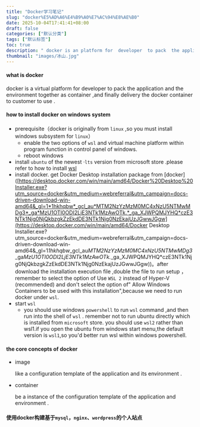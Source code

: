 ```yaml
---
title: "Docker学习笔记"
slug: "docker%E5%AD%A6%E4%B9%A0%E7%AC%94%E8%AE%B0"
date: 2025-10-04T17:41:41+08:00
draft: false
categories: ["默认分类"]
tags: ["默认标签"]
toc: true
description: " docker is an platform for  developer  to pack  the application and the environment  together ,and finally delivery  the docker  container  to customer to use. "
thumbnail: "images/冰山.jpg"
---
```




#### what is  docker 

docker is a virtual platform for  developer  to pack  the application and the environment  together as  container ,and finally delivery  the docker  container  to customer to use . 

#### how  to install  docker on windows system

- prerequisite（docker  is originally from  `linux` ,so you must  install  windows  subsystem  for  `linux`）
  - enable the two  options of `wsl`  and  virtual machine platform within  program function in  control  panel of windows.
  - reboot  windows
- install    `ubuntu` of the  newest ·`lts` version   from microsoft  store .please  refer  to  how to  install   [wsl](https://learn.microsoft.com/en-us/windows/wsl/install)
- install docker. get Docker Desktop  installation package from [docker]([https://desktop.docker.com/win/main/amd64/Docker%20Desktop%20Installer.exe?utm_source=docker&utm_medium=webreferral&utm_campaign=docs-driven-download-win-amd64&_gl=1*1hkhqbw*_gcl_au*MTM2NzYzMzM0MC4xNzU5NTMwMDg3*_ga*MzU1OTI0ODI2LjE3NTk1MzAwOTk.*_ga_XJWPQMJYHQ*czE3NTk1Njg0NjQkbzgkZzEkdDE3NTk1Njg0NzEkajUzJGwwJGgw](https://desktop.docker.com/win/main/amd64/Docker Desktop Installer.exe?utm_source=docker&utm_medium=webreferral&utm_campaign=docs-driven-download-win-amd64&_gl=1*1hkhqbw*_gcl_au*MTM2NzYzMzM0MC4xNzU5NTMwMDg3*_ga*MzU1OTI0ODI2LjE3NTk1MzAwOTk.*_ga_XJWPQMJYHQ*czE3NTk1Njg0NjQkbzgkZzEkdDE3NTk1Njg0NzEkajUzJGwwJGgw))。after download the installation execution file ,double the file to run setup ，remember to select the option of Use `WSL 2` instead of Hyper-V (recommended) and don't select the option of" Allow Windows Containers to be used with this installation",because we need to run docker under `wsl`.
- start   `wsl `  
  - you  should  use windows `powershell` to  run  `wsl`  command ,and then  run  into the shell of  `wsl` . remember  not  to  run  ubuntu  directly   which is installed  from   `microsoft`  store.    you should  use  `wsl2`  rather  than wsl1.if  you open the  ubuntu from windows  start  menu,the default  version  is `wsl1`,so you'd  better  run wsl  within  windows  powershell.

#### the core  concepts of  docker 

*  image

   like a configuration   template of the application and its  environment .

* container

  be a  instance  of  the configuration  template of the application and  environment .

#### 使用docker构建基于`mysql`，`nginx`、`wordpress`的个人站点


